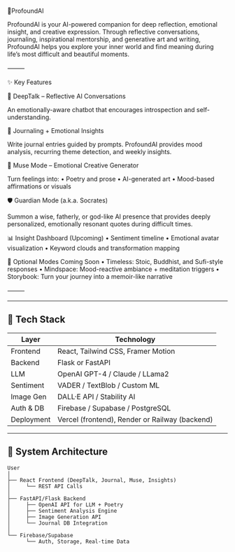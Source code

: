 🌌ProfoundAI

ProfoundAI is your AI-powered companion for deep reflection, emotional insight, and creative expression. Through reflective conversations, journaling, inspirational mentorship, and generative art and writing, ProfoundAI helps you explore your inner world and find meaning during life’s most difficult and beautiful moments.

⸻

✨ Key Features

💬 DeepTalk – Reflective AI Conversations

An emotionally-aware chatbot that encourages introspection and self-understanding.

📝 Journaling + Emotional Insights

Write journal entries guided by prompts. ProfoundAI provides mood analysis, recurring theme detection, and weekly insights.

🎨 Muse Mode – Emotional Creative Generator

Turn feelings into:
	•	Poetry and prose
	•	AI-generated art
	•	Mood-based affirmations or visuals

🛡️ Guardian Mode (a.k.a. Socrates)

Summon a wise, fatherly, or god-like AI presence that provides deeply personalized, emotionally resonant quotes during difficult times.

📊 Insight Dashboard (Upcoming)
	•	Sentiment timeline
	•	Emotional avatar visualization
	•	Keyword clouds and transformation mapping

🧠 Optional Modes Coming Soon
	•	Timeless: Stoic, Buddhist, and Sufi-style responses
	•	Mindspace: Mood-reactive ambiance + meditation triggers
	•	Storybook: Turn your journey into a memoir-like narrative

⸻

---

## 🚀 Tech Stack

| Layer       | Technology                  |
|-------------|-----------------------------|
| Frontend    | React, Tailwind CSS, Framer Motion |
| Backend     | Flask or FastAPI            |
| LLM         | OpenAI GPT-4 / Claude / LLama2 |
| Sentiment   | VADER / TextBlob / Custom ML |
| Image Gen   | DALL·E API / Stability AI   |
| Auth & DB   | Firebase / Supabase / PostgreSQL |
| Deployment  | Vercel (frontend), Render or Railway (backend) |

---

## 🧠 System Architecture

```plaintext
User
│
├── React Frontend (DeepTalk, Journal, Muse, Insights)
│     └── REST API Calls
│
├── FastAPI/Flask Backend
│     ├── OpenAI API for LLM + Poetry
│     ├── Sentiment Analysis Engine
│     ├── Image Generation API
│     └── Journal DB Integration
│
└── Firebase/Supabase
      └── Auth, Storage, Real-time Data
